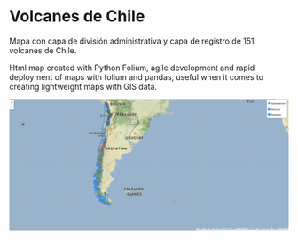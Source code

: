 # Volcanes de Chile
Mapa con capa de división administrativa y capa de registro de 151 volcanes de Chile.

Html map created with Python Folium, agile development and rapid deployment of maps with folium and pandas, useful when it comes to creating lightweight maps with GIS data.

![alt text](https://github.com/fmarinf/VolcanesChile/blob/master/Mapa.jpg?raw=true)
